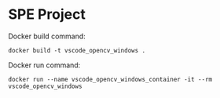 # SPE Project

Docker build command:

```
docker build -t vscode_opencv_windows .
```

Docker run command:

```
docker run --name vscode_opencv_windows_container -it --rm vscode_opencv_windows
```
